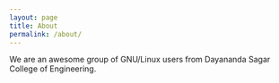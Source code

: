 ```yaml
---
layout: page
title: About
permalink: /about/
---
```


We are an awesome group of GNU/Linux users from Dayananda Sagar College of Engineering. 